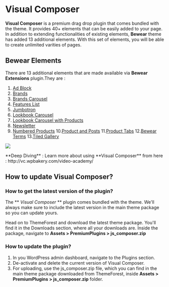 # Visual Composer

**Visual Composer** is a premium drag drop plugin that comes bundled with the theme. It provides 40+ elements that can be easily added to your page. In addition to extending functionalities of existing elements, **Bewear** theme has added 13 additional elements. With this set of elements, you will be able to create unlimited varities of pages.

## Bewear Elements

There are 13 additional elements that are made available via **Bewear Extensions** plugin.They are :

1. [Ad Block](ad_block.md)
2. [Brands](brands.md)
3. [Brands Carousel](brands-carousel.md)
4. [Features List](features_list.md)
5. [Jumbotron](jumbotron.md)
6. [Lookbook Carousel](lookbook_carousel.md)
7. [Lookbook Carousel with Products](lookbook_carousel_with_products.md)
8. [Newsletter](newsletter.md)
9. [Numbered Products](numbered_products.md)
10.[Product and Posts](product_and_posts.md)
11.[Product Tabs](Product_tabs.md)
12.[Bewear Terms](Bewear_terms.md)
13.[Tiled Gallery](tiled_gallery.md)

![](http://transvelo.github.io/docs/bewear/images/visual-composer-bewear-elements.png)

<div class="alert alert-info">**Deep Diving** : Learn more about using **Visual Composer** from here : http://vc.wpbakery.com/video-academy/ </div>

## How to update Visual Composer?

### How to get the latest version of the plugin?

The ** *Visual Composer* ** plugin comes bundled with the theme. We'll always make sure to include the latest version in the main theme package so you can update yours.

Head on to ThemeForest and download the latest theme package. You'll find it in the Downloads section, where all your downloads are. Inside the package, navigate to **Assets > PremiumPlugins > js_composer.zip**

### How to update the plugin?

1. In you WordPress admin dashboard, navigate to the Plugins section.
2. De-activate and delete the current version of Visual Composer.
3. For uploading, use the js_composer.zip file, which you can find in the main theme package downloaded from ThemeForest, inside **Assets > PremiumPlugins > js_composer.zip** folder.
